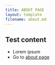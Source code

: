 ```yaml
---
title: ABOUT PAGE
layout: template
filename: about.md
--- 
```

## Test content
- Lorem ipsum
- Go to [about page](about.md)